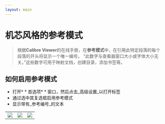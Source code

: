 ```yaml
---
layout: main
---
```


# 机芯风格的参考模式

>根据**Calibre Viewer**的在线手册，在**参考模式**中，在引用此特定段落的每个段落的开头将显示一个唯一编号。 “此数字与查看器窗口大小或字体大小无关。”这些数字可用于映射文档，创建目录，添加书签等。

## 如何启用参考模式
* 打开* * 首选项* * 窗口，然后点击_高级设置_以打开标签
* 通过选中其复选框启用参考模式
* 显示带有_参考编号_的文本

||||
|-|-|-|
|![](1.png)|![](3.png)|![](2.png)|
